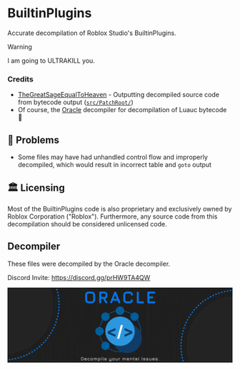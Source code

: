 # BuiltinPlugins

Accurate decompilation of Roblox Studio's BuiltinPlugins. 

> [!WARNING]
> I am going to ULTRAKILL you.

### Credits

* [TheGreatSageEqualToHeaven](https://github.com/TheGreatSageEqualToHeaven) - Outputting decompiled source code from bytecode output ([`src/PatchRoot/`](src/PatchRoot))
* Of course, the [Oracle](https://discord.gg/prHW9TA4QW) decompiler for decompilation of Luauc bytecode 🙂

## 🚫 Problems

* Some files may have had unhandled control flow and improperly decompiled, which would result in incorrect table and `goto` output

## 🏛️ Licensing

Most of the BuiltinPlugins code is also proprietary and exclusively owned by Roblox Corporation ("Roblox"). Furthermore, any source code from this decompilation should be considered unlicensed code.

## Decompiler

These files were decompiled by the Oracle decompiler. 

Discord Invite: https://discord.gg/prHW9TA4QW

[![Oracle Banner](extra/oracle-banner.png)](https://discord.gg/prHW9TA4QW)
